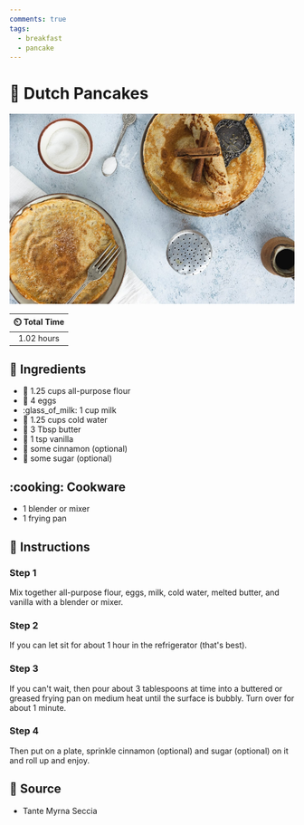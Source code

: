 ```yaml
---
comments: true
tags:
  - breakfast
  - pancake
---
```

# :pancakes: Dutch Pancakes

![Dutch Pancakes](../assets/images/dutch-pancakes.jpg)

| :timer_clock: Total Time |
|:-----------------------: |
| 1.02 hours |

## :salt: Ingredients

- :ear_of_rice: 1.25 cups all-purpose flour
- :egg: 4 eggs
- :glass_of_milk: 1 cup milk
- :ice_cube: 1.25 cups cold water
- :butter: 3 Tbsp butter
- :icecream: 1 tsp vanilla
- :custard: some cinnamon (optional)
- :candy: some sugar (optional)

## :cooking: Cookware

- 1 blender or mixer
- 1 frying pan

## :pencil: Instructions

### Step 1

Mix together all-purpose flour, eggs, milk, cold water, melted butter, and vanilla with a blender or mixer.

### Step 2

If you can let sit for about 1 hour in the refrigerator (that's best).

### Step 3

If you can't wait, then pour about 3 tablespoons at time into a buttered or greased frying pan on medium heat until the
surface is bubbly. Turn over for about 1 minute.

### Step 4

Then put on a plate, sprinkle cinnamon (optional) and sugar (optional) on it and roll up and enjoy.

## :link: Source

- Tante Myrna Seccia
